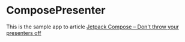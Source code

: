 # ComposePresenter

This is the sample app to article [Jetpack Compose – Don't throw your presenters off](https://dev.to/alyssoncs/jetpack-compose-don-t-throw-your-presenters-off-43fk)
